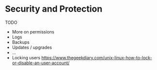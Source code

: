 # Security and Protection

TODO

* More on permissions
* Logs
* Backups
* Updates / upgrades
* ...
* Locking users https://www.thegeekdiary.com/unix-linux-how-to-lock-or-disable-an-user-account/